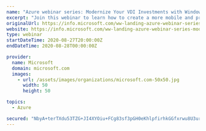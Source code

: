 ```yaml
---
name: "Azure webinar series: Modernize Your VDI Investments with Windows Virtual Desktop"
excerpt: "Join this webinar to learn how to create a more mobile and productive workforce by extending your Citrix, VMware, and Remote Desktop Services investments to Windows Virtual Desktop. "
originalUrl: https://info.microsoft.com/ww-landing-azure-webinar-series-modernize-your-vdi-investments-with-windows-virtual-desktop.html
website: https://info.microsoft.com/ww-landing-azure-webinar-series-modernize-your-vdi-investments-with-windows-virtual-desktop.html
type: webinar
startDateTime: 2020-08-27T20:00:00Z
endDateTime: 2020-08-28T00:00:00Z

provider:
  name: Microsoft
  domain: microsoft.com
  images:
    - url: /assets/images/organizations/microsoft.com-50x50.jpg
      width: 50
      height: 50

topics:
  - Azure

secured: "NbyA+terTXdu53TZG+JI4XYOiu+FCg83sf3pGH0eKhlpfirhkGGfxrwu8U3urXHSb/sAClQryns2aR7vytuzGQj4Bz6WZ9tz9E5VVNm/Q29V+nHv/HirQsNcMpEq39p0+NuhKvgbXf0rDdXRHFJYoZgxcG/82OqWVIm7vtJ+nATh9JyY7JwlWBex3L/VCs8mdbUxpMojGIqOaB19OatBYM1cs33FmYlopMnoGiVmvo+gcc3tYnVkcWNmv4D6heP0dEzYvkVuabS60XYHcZFrh3/CsVGLXW/vEWNTKnyrwxdAXnsAQdeRx6v/7mIlQjcZEThB1i7s0macDqlH5sNo+A==;6OPtihivgUqIe7X3I3EX/g=="
---
```


